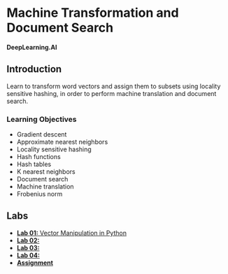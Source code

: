 # Machine Transformation and Document Search
**DeepLearning.AI**

## Introduction
Learn to transform word vectors and assign them to subsets using locality sensitive hashing, in order to perform machine translation and document search.

### Learning Objectives
* Gradient descent
* Approximate nearest neighbors
* Locality sensitive hashing
* Hash functions
* Hash tables
* K nearest neighbors
* Document search
* Machine translation
* Frobenius norm

## Labs
* [**Lab 01:** Vector Manipulation in Python](./labs/C1_W4_lecture_nb_01_vector_manipulation.ipynb)
* [**Lab 02:**](./labs/)
* [**Lab 03:**](./labs/)
* [**Lab 04:**](./labs/)
* [**Assignment**](./labs/)